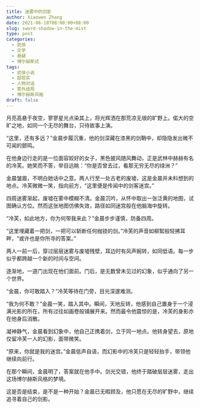 ```yaml
---
title: 迷雾中的剑影
author: Xiaowen Zhang
date: 2021-06-18T08:00:00+08:00
slug: sword-shadow-in-the-mist
type: post
categories:
  - 武侠
  - 文学
  - 悬疑
  - 博尔赫斯式
tags:
  - 武侠小说
  - 超现实
  - 人物对话
  - 意外结局
  - 博尔赫斯风格
draft: false
---
```


月亮高悬于夜空，寥寥星光点染其上，将光辉洒在那荒凉无垠的旷野上。偌大的空旷之地，如同一个无尽的舞台，只待故事上演。

“这里，还有多远？”金晨步履沉重，他的剑深藏在漆黑的剑鞘中，却隐隐发出微不可闻的颤鸣。

在他身边行走的是一位面容姣好的女子，黑色披风随风舞动，正是武林中赫赫有名的冷芙。她笑而不答，举目远眺：“你是否曾去过，看那无穷无尽的绿洲？”

金晨皱眉，不明白她话中之意。两人行至一处古老的废墟，这是金晨并未料想到的地点。冷芙微微一笑，指向前方，“这里便是传闻中的剑客迷宫。”

四周迷雾渐起，废墟在雾中模糊不清。金晨沉吟，从怀中取出一张泛黄的地图，试图确认方位。然而这张地图仿佛失效，路径如同迷宫般在他脑海中旋转。

“冷芙，如此地方，你为何带我来此？”金晨步步谨慎，防备四周。

“这里埋藏着一把剑，一把可以斩断任何枷锁的剑。”冷芙的声音如柳絮般轻拂耳畔，“或许也是你所寻的答案。”

两人一前一后，穿过层层迷雾与废墟残壁，耳边时有风声婉转，如同低语。每一步似乎都跨越一个新的时间与空间。

逐渐地，一道门出现在他们面前。门后，是无数曾未见过的幻象，似乎通向了另一个世界。

“金晨，你可敢踏入？”冷芙等待在门旁，目光深邃难测。

“我为何不敢？”金晨一笑，踏入其中。瞬间，天地反转，他感到自己置身于一个浸满光影的所在，所有过往如画卷般铺展开来。然而最令他震惊的是，冷芙的身影亦在他身后消散。

凝神静气，金晨看到幻象中，他自己正携着剑，立于同一地点。他转身望去，原地仅留冷芙一人的幻影，面带微笑。

“原来，你就是我的迷宫。”金晨低声自语，而幻影中的冷芙只是轻轻抬手，带领他继续向前行。

在那个瞬间，金晨明了，答案就在他手中。剑光交错，他终于踏破层层迷雾，走出这场博尔赫斯风格的梦境。

这是否是结束，是不是一种开始？金晨已无暇顾及，他只愿在无尽的旷野中，继续追寻着自己的剑影。